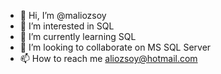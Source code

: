 - 👋 Hi, I’m @maliozsoy
- 👀 I’m interested in SQL
- 🌱 I’m currently learning SQL
- 💞️ I’m looking to collaborate on MS SQL Server
- 📫 How to reach me aliozsoy@hotmail.com

<!---
maliozsoy/maliozsoy is a ✨ special ✨ repository because its `README.md` (this file) appears on your GitHub profile.
You can click the Preview link to take a look at your changes.
--->

